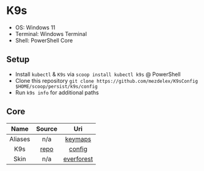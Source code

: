 # K9s

- OS: Windows 11
- Terminal: Windows Terminal
- Shell: PowerShell Core

## Setup

- Install `kubectl` & `K9s` via `scoop install kubectl k9s` @ PowerShell
- Clone this repository `git clone https://github.com/mezdelex/K9sConfig $HOME/scoop/persist/k9s/config`
- Run `k9s info` for additional paths

## Core

|  Name   |                 Source                  |                                         Uri                                         |
| :-----: | :-------------------------------------: | :---------------------------------------------------------------------------------: |
| Aliases |                   n/a                   |       [keymaps](https://github.com/mezdelex/K9sConfig/blob/main/aliases.yaml)       |
|   K9s   | [repo](https://github.com/derailed/k9s) |        [config](https://github.com/mezdelex/K9sConfig/blob/main/config.yaml)        |
|  Skin   |                   n/a                   | [everforest](https://github.com/mezdelex/K9sConfig/blob/main/skins/everforest.yaml) |
